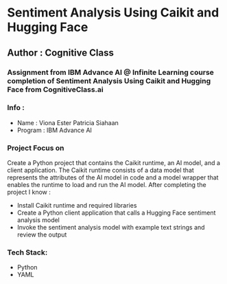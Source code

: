 # Sentiment Analysis Using Caikit and Hugging Face
## Author : Cognitive Class 

### Assignment from IBM Advance AI @ Infinite Learning course completion of Sentiment Analysis Using Caikit and Hugging Face from CognitiveClass.ai

### Info :

- Name : Viona Ester Patricia Siahaan
- Program : IBM Advance AI

### Project Focus on
Create a Python project that contains the Caikit runtime, an AI model, and a client application.
The Caikit runtime consists of a data model that represents the attributes of the AI model in code and a model wrapper that enables the runtime to load and run the AI model.
After completing the project I know :
- Install Caikit runtime and required libraries
- Create a Python client application that calls a Hugging Face sentiment analysis model
- Invoke the sentiment analysis model with example text strings and review the output

### Tech Stack:
- Python
- YAML
